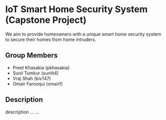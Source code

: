 # IoT Smart Home Security System (Capstone Project)

We aim to provide homeowners with a unique smart home security system to secure their homes from home intruders.

## Group Members

- Preet Khasakia (pkhasakia)
- Sunil Tumkur (sunilt4)
- Vraj Shah (biv147)
- Omair Farooqui (omairf)

## Description

description
...
...
